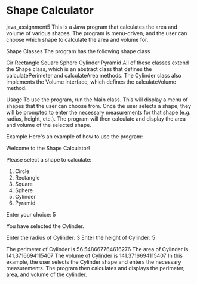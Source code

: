 # Shape Calculator
java_assignment5
This is a Java program that calculates the area and volume of various shapes. The program is menu-driven, and the user can choose which shape to calculate the area and volume for.

Shape Classes
The program has the following shape class

Cir
Rectangle
Square
Sphere
Cylinder
Pyramid
All of these classes extend the Shape class, which is an abstract class that defines the calculatePerimeter and calculateArea methods. The Cylinder class also implements the Volume interface, which defines the calculateVolume method.

Usage
To use the program, run the Main class. This will display a menu of shapes that the user can choose from. Once the user selects a shape, they will be prompted to enter the necessary measurements for that shape (e.g. radius, height, etc.). The program will then calculate and display the area and volume of the selected shape.

Example
Here's an example of how to use the program:

Welcome to the Shape Calculator!

Please select a shape to calculate:
1. Circle
2. Rectangle
3. Square
4. Sphere
5. Cylinder
6. Pyramid

Enter your choice: 5

You have selected the Cylinder.

Enter the radius of Cylinder: 3
Enter the height of Cylinder: 5

The perimeter of Cylinder is 56.548667764616276
The area of Cylinder is 141.3716694115407
The volume of Cylinder is 141.3716694115407
In this example, the user selects the Cylinder shape and enters the necessary measurements. The program then calculates and displays the perimeter, area, and volume of the cylinder.
